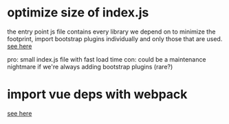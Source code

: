 # optimize size of index.js
the entry point js file contains every library we depend on
to minimize the footprint, import bootstrap plugins individually
and only those that are used. 
[see here](https://getbootstrap.com/docs/4.0/getting-started/webpack/)

pro: small index.js file with fast load time
con: could be a maintenance nightmare if we're always adding bootstrap plugins (rare?)

# import vue deps with webpack
[see here](https://appdividend.com/2018/03/12/how-to-setup-vue-js-with-webpack-4-example/)
